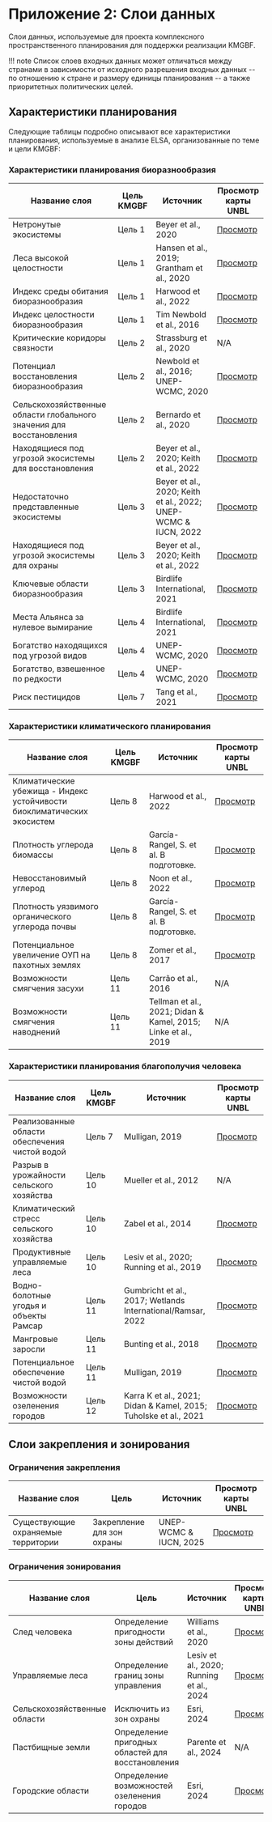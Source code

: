 # Приложение 2: Слои данных

Слои данных, используемые для проекта комплексного пространственного планирования для поддержки реализации KMGBF.

!!! note
    Список слоев входных данных может отличаться между странами в зависимости от исходного разрешения входных данных -- по отношению к стране и размеру единицы планирования -- а также приоритетных политических целей.

## Характеристики планирования

Следующие таблицы подробно описывают все характеристики планирования, используемые в анализе ELSA, организованные по теме и цели KMGBF:

### Характеристики планирования биоразнообразия

| Название слоя | Цель KMGBF | Источник | Просмотр карты UNBL |
|---------------|------------|----------|---------------------|
| Нетронутые экосистемы | Цель 1 | Beyer et al., 2020 | [Просмотр](https://map.unbiodiversitylab.org/earth?basemap=grayscale&coordinates=20,0,2&layers=ecological-intactness-index_100) |
| Леса высокой целостности | Цель 1 | Hansen et al., 2019; Grantham et al., 2020 | [Просмотр](https://map.unbiodiversitylab.org/earth?basemap=grayscale&coordinates=-4.2646553,-13.2191915,2&layers=forest-landscape-integrity-index_100,forest-integrity-project-forest-structural-integrity-index-fsii_100) |
| Индекс среды обитания биоразнообразия | Цель 1 | Harwood et al., 2022 | [Просмотр](https://map.unbiodiversitylab.org/earth?basemap=grayscale&coordinates=-4.2646553,-13.2191915,2&layers=biodiversity-habitat-index-2000-2020-v2-30s-global-time-series_100) |
| Индекс целостности биоразнообразия | Цель 1 | Tim Newbold et al., 2016 | [Просмотр](https://map.unbiodiversitylab.org/earth?basemap=grayscale&coordinates=20,0,2&layers=UNBL.layer.biodiversity-intactness-index_100) |
| Критические коридоры связности | Цель 2 | Strassburg et al., 2020 | N/A |
| Потенциал восстановления биоразнообразия | Цель 2 | Newbold et al., 2016; UNEP-WCMC, 2020 | [Просмотр](https://map.unbiodiversitylab.org/earth?basemap=grayscale&coordinates=-4.2646553,-13.2191915,2&layers=species-richness_100,biodiversity-intactness-index_100) |
| Сельскохозяйственные области глобального значения для восстановления | Цель 2 | Bernardo et al., 2020 | [Просмотр](https://map.unbiodiversitylab.org/earth?basemap=grayscale&coordinates=-4.2646553,-13.2191915,2&layers=areas-of-global-significance-for-restoration_100) |
| Находящиеся под угрозой экосистемы для восстановления | Цель 2 | Beyer et al., 2020; Keith et al., 2022 | [Просмотр](https://map.unbiodiversitylab.org/earth?basemap=grayscale&coordinates=19.4460586,-6.1953856,2&layers=ecological-intactness-index_42,iucn-global-ecosystem-typology-rivers-and-streams-biome-f1_100,iucn-global-ecosystem-typology-subterranean-tidal-biome-sm1_100,iucn-global-ecosystem-typology-deserts-and-semi-deserts-biome-t5_100,iucn-global-ecosystem-typology-savannas-and-grasslands-biome-t4_100,iucn-global-ecosystem-typology-supralittoral-coastal-biome-mt2_100,iucn-global-ecosystem-typology-deep-sea-floors-biome-m3_100,iucn-global-ecosystem-typology-lakes-biome-f2_100,iucn-global-ecosystem-typology-palustrine-wetlands-biome-tf1_100,iucn-global-ecosystem-typology-subterranean-freshwaters-biome-sf1_100,iucn-global-ecosystem-typology-polaralpine-cryogenic-biome-t6_100,iucn-global-ecosystem-typology-shrublands-and-shrubby-woodlands-biome-t3_100,iucn-global-ecosystem-typology-tropical-subtropical-forests-biome-t1_100,iucn-global-ecosystem-typology-anthropogenic-subterranean-freshwaters-biome-sf2_100,iucn-global-ecosystem-typology-pelagic-ocean-waters-biome-m2_100,iucn-global-ecosystem-typology-semi-confined-transitional-waters-biome-fm1_100,iucn-global-ecosystem-typology-intensive-land-use-biome-t7_100,iucn-global-ecosystem-typology-artificial-wetlands-biome-f3_100,iucn-global-ecosystem-typology-shorelines-biome-mt1_100,iucn-global-ecosystem-typology-marine-shelf-biome-m1_100,iucn-global-ecosystem-typology-anthropogenic-subterranean-voids-biome-s2_100,iucn-global-ecosystem-typology-temperate-boreal-forests-and-woodlands-biome-t2_100,iucn-global-ecosystem-typology-anthropogenic-marine-biome-m4_100,iucn-global-ecosystem-typology-anthropogenic-shorelines-biome-mt3_100,iucn-global-ecosystem-typology-brackish-tidal-biome-mft1_100,iucn-global-ecosystem-typology-subterranean-lithic-biome-s1_100) |
| Недостаточно представленные экосистемы | Цель 3 | Beyer et al., 2020; Keith et al., 2022; UNEP-WCMC & IUCN, 2022 | [Просмотр](https://map.unbiodiversitylab.org/earth?basemap=grayscale&coordinates=18.9480406,-5.8438231,2&layers=wdpa-protected-areas_100,iucn-global-ecosystem-typology-rivers-and-streams-biome-f1_100,iucn-global-ecosystem-typology-subterranean-tidal-biome-sm1_100,iucn-global-ecosystem-typology-deserts-and-semi-deserts-biome-t5_100,iucn-global-ecosystem-typology-savannas-and-grasslands-biome-t4_100,iucn-global-ecosystem-typology-supralittoral-coastal-biome-mt2_100,iucn-global-ecosystem-typology-deep-sea-floors-biome-m3_100,iucn-global-ecosystem-typology-lakes-biome-f2_100,iucn-global-ecosystem-typology-palustrine-wetlands-biome-tf1_100,iucn-global-ecosystem-typology-subterranean-freshwaters-biome-sf1_100,iucn-global-ecosystem-typology-polaralpine-cryogenic-biome-t6_100,iucn-global-ecosystem-typology-shrublands-and-shrubby-woodlands-biome-t3_100,iucn-global-ecosystem-typology-tropical-subtropical-forests-biome-t1_100,iucn-global-ecosystem-typology-anthropogenic-subterranean-freshwaters-biome-sf2_100,iucn-global-ecosystem-typology-pelagic-ocean-waters-biome-m2_100,iucn-global-ecosystem-typology-semi-confined-transitional-waters-biome-fm1_100,iucn-global-ecosystem-typology-intensive-land-use-biome-t7_100,iucn-global-ecosystem-typology-artificial-wetlands-biome-f3_100,iucn-global-ecosystem-typology-shorelines-biome-mt1_100,iucn-global-ecosystem-typology-marine-shelf-biome-m1_100,iucn-global-ecosystem-typology-anthropogenic-subterranean-voids-biome-s2_100,iucn-global-ecosystem-typology-temperate-boreal-forests-and-woodlands-biome-t2_100,iucn-global-ecosystem-typology-anthropogenic-marine-biome-m4_100,iucn-global-ecosystem-typology-anthropogenic-shorelines-biome-mt3_100,iucn-global-ecosystem-typology-brackish-tidal-biome-mft1_100,iucn-global-ecosystem-typology-subterranean-lithic-biome-s1_100) |
| Находящиеся под угрозой экосистемы для охраны | Цель 3 | Beyer et al., 2020; Keith et al., 2022 | [Просмотр](https://map.unbiodiversitylab.org/earth?basemap=grayscale&coordinates=19.4460586,-6.1953856,2&layers=ecological-intactness-index_42,iucn-global-ecosystem-typology-rivers-and-streams-biome-f1_100,iucn-global-ecosystem-typology-subterranean-tidal-biome-sm1_100,iucn-global-ecosystem-typology-deserts-and-semi-deserts-biome-t5_100,iucn-global-ecosystem-typology-savannas-and-grasslands-biome-t4_100,iucn-global-ecosystem-typology-supralittoral-coastal-biome-mt2_100,iucn-global-ecosystem-typology-deep-sea-floors-biome-m3_100,iucn-global-ecosystem-typology-lakes-biome-f2_100,iucn-global-ecosystem-typology-palustrine-wetlands-biome-tf1_100,iucn-global-ecosystem-typology-subterranean-freshwaters-biome-sf1_100,iucn-global-ecosystem-typology-polaralpine-cryogenic-biome-t6_100,iucn-global-ecosystem-typology-shrublands-and-shrubby-woodlands-biome-t3_100,iucn-global-ecosystem-typology-tropical-subtropical-forests-biome-t1_100,iucn-global-ecosystem-typology-anthropogenic-subterranean-freshwaters-biome-sf2_100,iucn-global-ecosystem-typology-pelagic-ocean-waters-biome-m2_100,iucn-global-ecosystem-typology-semi-confined-transitional-waters-biome-fm1_100,iucn-global-ecosystem-typology-intensive-land-use-biome-t7_100,iucn-global-ecosystem-typology-artificial-wetlands-biome-f3_100,iucn-global-ecosystem-typology-shorelines-biome-mt1_100,iucn-global-ecosystem-typology-marine-shelf-biome-m1_100,iucn-global-ecosystem-typology-anthropogenic-subterranean-voids-biome-s2_100,iucn-global-ecosystem-typology-temperate-boreal-forests-and-woodlands-biome-t2_100,iucn-global-ecosystem-typology-anthropogenic-marine-biome-m4_100,iucn-global-ecosystem-typology-anthropogenic-shorelines-biome-mt3_100,iucn-global-ecosystem-typology-brackish-tidal-biome-mft1_100,iucn-global-ecosystem-typology-subterranean-lithic-biome-s1_100) |
| Ключевые области биоразнообразия | Цель 3 | Birdlife International, 2021 | [Просмотр](https://map.unbiodiversitylab.org/earth?basemap=grayscale&coordinates=20,0,2&layers=key-biodiversity-areas-raster_100) |
| Места Альянса за нулевое вымирание | Цель 4 | Birdlife International, 2021 | [Просмотр](https://map.unbiodiversitylab.org/earth?basemap=grayscale&coordinates=20,0,2&layers=key-biodiversity-areas-raster_100) |
| Богатство находящихся под угрозой видов | Цель 4 | UNEP-WCMC, 2020 | [Просмотр](https://map.unbiodiversitylab.org/earth?basemap=grayscale&coordinates=20,0,2&layers=threatened-species-richness_100) |
| Богатство, взвешенное по редкости | Цель 4 | UNEP-WCMC, 2020 | [Просмотр](https://map.unbiodiversitylab.org/earth?basemap=grayscale&coordinates=20,0,2&layers=rarity-weighted-richness_100) |
| Риск пестицидов | Цель 7 | Tang et al., 2021 | [Просмотр](https://map.unbiodiversitylab.org/earth?basemap=grayscale&coordinates=10.5455813,-1.3879024,2&layers=risk-of-pesticide-pollution-at-the-global-scale_100) |

### Характеристики климатического планирования

| Название слоя | Цель KMGBF | Источник | Просмотр карты UNBL |
|---------------|------------|----------|---------------------|
| Климатические убежища - Индекс устойчивости биоклиматических экосистем | Цель 8 | Harwood et al., 2022 | [Просмотр](https://map.unbiodiversitylab.org/earth?basemap=grayscale&coordinates=20,0,2&layers=bioclimatic-ecosystem-resilience-index-2000-2020-v2_100) |
| Плотность углерода биомассы | Цель 8 | García-Rangel, S. et al. В подготовке. | [Просмотр](https://map.unbiodiversitylab.org/earth?basemap=grayscale&coordinates=20,0,2&layers=biomass-carbon-density_100) |
| Невосстановимый углерод | Цель 8 | Noon et al., 2022 | [Просмотр](https://map.unbiodiversitylab.org/earth?basemap=grayscale&coordinates=20,0,2&layers=irrecoverable-carbon_100) |
| Плотность уязвимого органического углерода почвы | Цель 8 | García-Rangel, S. et al. В подготовке. | [Просмотр](https://map.unbiodiversitylab.org/earth?basemap=grayscale&coordinates=25.0623917,31.0304451,1&layers=vulnerable-soil-carbon-density_100) |
| Потенциальное увеличение ОУП на пахотных землях | Цель 8 | Zomer et al., 2017 | [Просмотр](https://map.unbiodiversitylab.org/earth?basemap=grayscale&coordinates=25.0623917,31.0304451,1&layers=increase-in-soc-on-croplands-after-20-years_100) |
| Возможности смягчения засухи | Цель 11 | Carrão et al., 2016 | N/A |
| Возможности смягчения наводнений | Цель 11 | Tellman et al., 2021; Didan & Kamel, 2015; Linke et al., 2019 | N/A |

### Характеристики планирования благополучия человека

| Название слоя | Цель KMGBF | Источник | Просмотр карты UNBL |
|---------------|------------|----------|---------------------|
| Реализованные области обеспечения чистой водой | Цель 7 | Mulligan, 2019 | [Просмотр](https://map.unbiodiversitylab.org/earth?basemap=grayscale&coordinates=34.2547215,29.3202932,2&layers=realised-clean-water-provision_100) |
| Разрыв в урожайности сельского хозяйства | Цель 10 | Mueller et al., 2012 | N/A |
| Климатический стресс сельского хозяйства | Цель 10 | Zabel et al., 2014 | [Просмотр](https://map.unbiodiversitylab.org/earth?basemap=grayscale&coordinates=20,0,2&layers=crop-suitability-change-1981-to-2100_100) |
| Продуктивные управляемые леса | Цель 10 | Lesiv et al., 2020; Running et al., 2019 | [Просмотр](https://map.unbiodiversitylab.org/earth?basemap=grayscale&coordinates=-4.2646553,-13.2191915,2&layers=human-impact-on-forests_81,modis-net-primary-production-npp_100) |
| Водно-болотные угодья и объекты Рамсар | Цель 11 | Gumbricht et al., 2017; Wetlands International/Ramsar, 2022 | [Просмотр](https://map.unbiodiversitylab.org/earth?basemap=grayscale&coordinates=20,0,2&layers=ramsar-centroids_100,ramsar-boundaries_100,iucn-global-ecosystem-typology-palustrine-wetlands-biome-tf1_100,iucn-global-ecosystem-typology-artificial-wetlands-biome-f3_100,global-wetlands-tropical-and-subtropical-wetlands-distribution_100) |
| Мангровые заросли | Цель 11 | Bunting et al., 2018 | [Просмотр](https://map.unbiodiversitylab.org/earth?basemap=grayscale&coordinates=-1.1583748,-46.1500586,8&layers=gmw-mangrove-forests-parent_100) |
| Потенциальное обеспечение чистой водой | Цель 11 | Mulligan, 2019 | [Просмотр](https://map.unbiodiversitylab.org/earth?basemap=grayscale&coordinates=20,0,2&layers=potential-clean-water-provision_100) |
| Возможности озеленения городов | Цель 12 | Karra K et al., 2021; Didan & Kamel, 2015; Tuholske et al., 2021 | [Просмотр](https://map.unbiodiversitylab.org/earth?basemap=grayscale&coordinates=20,0,2&layers=esri-sentinel-2-10-meter-land-use-land-cover_100) |

## Слои закрепления и зонирования

### Ограничения закрепления

| Название слоя | Цель | Источник | Просмотр карты UNBL |
|---------------|------|----------|---------------------|
| Существующие охраняемые территории | Закрепление для зон охраны | UNEP-WCMC & IUCN, 2025 | [Просмотр](https://map.unbiodiversitylab.org/earth?basemap=grayscale&coordinates=20,0,2&layers=UNBL.layer.wdpa-protected-areas_100) |

### Ограничения зонирования

| Название слоя | Цель | Источник | Просмотр карты UNBL |
|---------------|------|----------|---------------------|
| След человека | Определение пригодности зоны действий | Williams et al., 2020 | [Просмотр](https://map.unbiodiversitylab.org/earth?basemap=grayscale&coordinates=17.7685598,-30.6573615,1&layers=UNBL.layer.human-industrial-index-2017-2023-preview_100) |
| Управляемые леса | Определение границ зоны управления | Lesiv et al., 2020; Running et al., 2024 | [Просмотр](https://map.unbiodiversitylab.org/earth?basemap=grayscale&coordinates=-4.2646553,-13.2191915,2&layers=human-impact-on-forests_81,modis-net-primary-production-npp_100) |
| Сельскохозяйственные области | Исключить из зон охраны | Esri, 2024 | [Просмотр](https://map.unbiodiversitylab.org/earth?basemap=grayscale&coordinates=17.7685598,-30.6573615,1&layers=UNBL.layer.esri-sentinel-2-10-meter-land-use-land-cover_100) |
| Пастбищные земли | Определение пригодных областей для восстановления | Parente et al., 2024 | N/A |
| Городские области | Определение возможностей озеленения городов | Esri, 2024 | [Просмотр](https://map.unbiodiversitylab.org/earth?basemap=grayscale&coordinates=17.7685598,-30.6573615,1&layers=UNBL.layer.esri-sentinel-2-10-mer-land-use-land-cover_100) |

